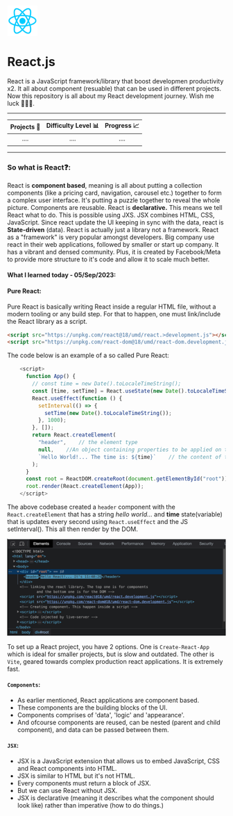 <img src="project-images/react-logo.png" alt="React logo" width=70 height="70">

# React.js

React is a JavaScript framework/library that boost developmen productivity x2. It all about component (resuable) that can be used in different projects. Now this repository is all about my React development journey. Wish me luck 💪🏽💯.

---

| Projects 👫 | Difficulty Level 📊 | Progress 📈 |
| :---------: | :-----------------: | :---------: |
|    ....     |        ....         |    ....     |
|             |                     |             |

---

### So what is React❓:

React is **component based**, meaning is all about putting a collection components (like a pricing card, navigation, carousel etc.) together to form a complex user interface. It's putting a puzzle together to reveal the whole picture. Components are reusable. React is **declarative.** This means we tell React what to do. This is possible using JXS. JSX combines HTML, CSS, JavaScript. Since react update the UI keeping in sync with the data, react is **State-driven** (data). React is actually just a library not a framework. React as a "framework" is very popular amongst developers. Big company use react in their web applications, followed by smaller or start up company. It has a vibrant and densed community. Plus, it is created by Facebook/Meta to provide more structure to it's code and allow it to scale much better.

#### What I learned today - 05/Sep/2023:

#### Pure React:

Pure React is basically writing React inside a regular HTML file, without a modern tooling or any build step. For that to happen, one must link/include the React library as a script.

```html
<script src="https://unpkg.com/react@18/umd/react.>development.js"></script>
<script src="https://unpkg.com/react-dom@18/umd/react-dom.development.js"></script>
```

The code below is an example of a so called Pure React:

```js
    <script>
      function App() {
        // const time = new Date().toLocaleTimeString();
        const [time, setTime] = React.useState(new Date().toLocaleTimeString());
        React.useEffect(function () {
          setInterval(() => {
            setTime(new Date().toLocaleTimeString());
          }, 1000);
        }, []);
        return React.createElement(
          "header",    // the element type
          null,    //An object containing properties to be applied on the element - in this case there is no property so 'null' is passed.
          `Hello World!... The time is: ${time}`    // the content of the element. Also reffered to as children
        );
      }
      const root = ReactDOM.createRoot(document.getElementById("root"));
      root.render(React.createElement(App));
    </script>
```

The above codebase created a `header` component with the `React.createElement` that has a string _hello world..._ and **time** state(variable) that is updates every second using `React.useEffect` and the JS setInterval(). This all then render by the DOM.

![DOM screenshot](project-images/DOM-screenshot.png)

To set up a React project, you have 2 options. One is `Create-React-App` which is ideal for smaller projects, but is slow and outdated. The other is `Vite`, geared towards complex production react applications. It is extremely fast.

#### `Components`:

- As earlier mentioned, React applications are component based.
- These components are the building blocks of the UI.
- Components comprises of 'data', 'logic' and 'appearance'.
- And ofcourse components are reused, can be nested (parent and child component), and data can be passed between them.

#### `JSX`:

- JSX is a JavaScript extension that allows us to embed JavaScript, CSS and React components into HTML.
- JSX is similar to HTML but it's not HTML.
- Every components must return a block of JSX.
- But we can use React without JSX.
- JSX is declarative (meaning it describes what the component should look like) rather than imperative (how to do things.)
